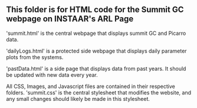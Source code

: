 ## This folder is for HTML code for the Summit GC webpage on INSTAAR's ARL Page

'summit.html' is the central webpage that displays summit GC and Picarro data. 

'dailyLogs.html' is a protected side webpage that displays daily parameter plots from the systems.

'pastData.html' is a side page that displays data from past years. It should be updated with new data every year.

All CSS, Images, and Javascript files are contained in their respective folders. 
'summit.css' is the central stylesheet that modifies the website, and any small changes should likely be made in this
 stylesheet. 